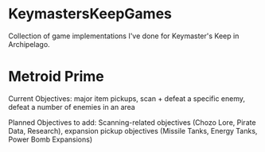 # KeymastersKeepGames
Collection of game implementations I've done for Keymaster's Keep in Archipelago.

# Metroid Prime
Current Objectives: major item pickups, scan + defeat a specific enemy, defeat a number of enemies in an area

Planned Objectives to add: Scanning-related objectives (Chozo Lore, Pirate Data, Research), expansion pickup objectives (Missile Tanks, Energy Tanks, Power Bomb Expansions)
